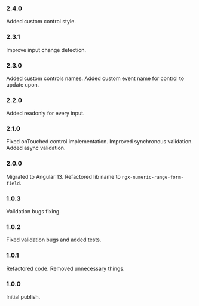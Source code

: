 ### 2.4.0

Added custom control style.

### 2.3.1

Improve input change detection.

### 2.3.0

Added custom controls names.
Added custom event name for control to update upon.

### 2.2.0

Added readonly for every input.

### 2.1.0

Fixed onTouched control implementation.
Improved synchronous validation.
Added async validation.

### 2.0.0

Migrated to Angular 13.
Refactored lib name to `ngx-numeric-range-form-field`.

### 1.0.3

Validation bugs fixing.

### 1.0.2

Fixed validation bugs and added tests.

### 1.0.1

Refactored code. Removed unnecessary things.

### 1.0.0

Initial publish.
